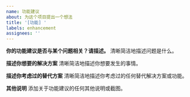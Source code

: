 ```yaml
---
name: 功能建议
about: 为这个项目提出一个想法
title: '[功能] '
labels: enhancement
assignees: ''
---
```


**你的功能建议是否与某个问题相关？请描述。**
清晰简洁地描述问题是什么。

**描述你想要的解决方案**
清晰简洁地描述你想要发生的事情。

**描述你考虑过的替代方案**
清晰简洁地描述你考虑过的任何替代解决方案或功能。

**其他说明**
添加关于功能建议的任何其他说明或截图。 